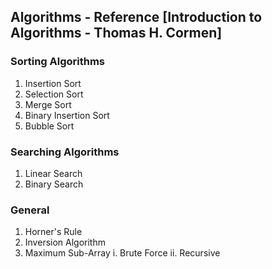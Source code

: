 ## Algorithms - Reference [Introduction to Algorithms - Thomas H. Cormen]

### Sorting Algorithms
1. Insertion Sort
2. Selection Sort
3. Merge Sort
4. Binary Insertion Sort
5. Bubble Sort

### Searching Algorithms
1. Linear Search
2. Binary Search

### General
1. Horner's Rule
2. Inversion Algorithm
3. Maximum Sub-Array 
	i. Brute Force
	ii. Recursive